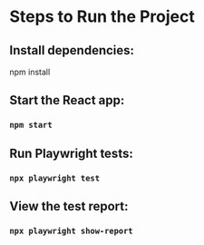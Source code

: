 # Steps to Run the Project

## Install dependencies:

npm install

## Start the React app:

### `npm start`

## Run Playwright tests:

### `npx playwright test`

## View the test report:

### `npx playwright show-report`
